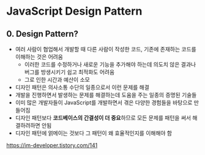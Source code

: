 # JavaScript Design Pattern

## 0. Design Pattern?

- 여러 사람이 협업해서 개발할 때 다른 사람이 작성한 코드, 기존에 존재하는 코드를 이해하는 것은 어려움
  - 이러한 코드를 수정하거나 새로운 기능을 추가해야 하는데 의도치 않은 결과나 버그를 방생시키기 쉽고 최적화도 어려움
  - 그로 인한 시간과 예산이 소모
- 디자인 패턴은 의사소통 수단의 일종으로서 이런 문제를 해결
- 개발을 진행하면서 발생하는 문제를 해결하는데 도움을 주는 일종의 증명된 기술들
- 이미 많은 개발자들이 JavaScript를 개발하면서 겪은 다양한 경험들을 바탕으로 만들어짐
- 디자인 패턴보다 **코드베이스의 간결성이 더 중요**하므로 모든 문제를 패턴을 써서 해결하려하면 안됨
- 디자인 패턴에 얽메이는 것보다 그 패턴이 왜 효율적인지를 이해해야 함

https://im-developer.tistory.com/141

